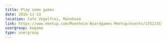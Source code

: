 ```yaml
---
title: Play some games
date: 2016-11-13
location: Cafe Vogelfrei, Mannheim
link: https://www.meetup.com/Mannheim-Boardgames-Meetup/events/235223571/
usergroup: bogama
type: usergroup
---
```

